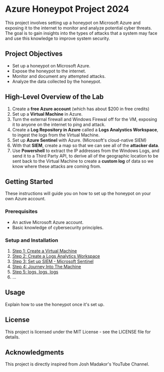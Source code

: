 # Azure Honeypot Project 2024

This project involves setting up a honeypot on Microsoft Azure and exposing it to the internet to monitor and analyze potential cyber threats. The goal is to gain insights into the types of attacks that a system may face and use this knowledge to improve system security.

## Project Objectives

- Set up a honeypot on Microsoft Azure.
- Expose the honeypot to the internet.
- Monitor and document any attempted attacks.
- Analyze the data collected by the honeypot.

## High-Level Overview of the Lab
 1. Create a **free Azure account** (which has about $200 in free  credits)
 2. Set up a **Virtual Machine** in Azure.
 3. Turn the external firewall and Windows Firewal off for the VM, exposing it to anyone on the internet to ping and attack.
 4. Create a **Log Repository in Azure** called a **Logs Analystics Workspace**, to ingest the logs from the Virtual Machine.
 5. Set up **Azure Sentinel** with Azure. (Microsoft's cloud-native SIEM)
 6. With that **SIEM**, create a map so that we can see all of the **attacker data**.
 7. Use **Powershell** to extract the IP addresses from the Windows Logs, and send it to a Third Party API, to derive all of the geographic location to be sent back to the Virtual Machine to create a **custom log** of data so we know where these attacks are coming from.

## Getting Started

These instructions will guide you on how to set up the honeypot on your own Azure account.

### Prerequisites

- An active Microsoft Azure account.
- Basic knowledge of cybersecurity principles.

### Setup and Installation

1. [Step 1: Create a Virtual Machine](https://github.com/ZeroTrustAccess/Honeypot/blob/main/Step1_VM.md)
2. [Step 2: Create a Logs Analytics Workspace](https://github.com/ZeroTrustAccess/Honeypot/blob/main/Step2_LAW.md)
3. [Step 3: Set up SIEM - Microsoft Sentinel](https://github.com/ZeroTrustAccess/Honeypot/blob/main/Step3_Sent.md)
4. [Step 4: Journey Into The Machine](https://github.com/ZeroTrustAccess/Honeypot/blob/main/Step4_Run.md)
5. [Step 5: logs, logs, logs](https://github.com/ZeroTrustAccess/Honeypot/blob/main/Step5_Log.md)
6. 
   ...

## Usage

Explain how to use the honeypot once it's set up.


## License

This project is licensed under the MIT License - see the LICENSE file for details.

## Acknowledgments

This project is directly inspired from Josh Madakor's YouTube Channel.
